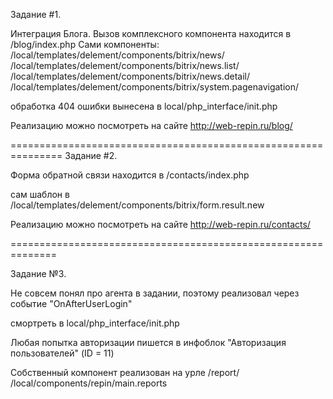 Задание #1. 

Интеграция Блога. 
Вызов комплексного компонента находится в /blog/index.php
Сами компоненты:
/local/templates/delement/components/bitrix/news/
/local/templates/delement/components/bitrix/news.list/
/local/templates/delement/components/bitrix/news.detail/
/local/templates/delement/components/bitrix/system.pagenavigation/

обработка 404 ошибки вынесена в local/php_interface/init.php

Реализацию можно посмотреть на сайте http://web-repin.ru/blog/

===============================================================
Задание #2.

Форма обратной связи находится в /contacts/index.php

сам шаблон в /local/templates/delement/components/bitrix/form.result.new

Реализацию можно посмотреть на сайте http://web-repin.ru/contacts/

==============================================================

Задание №3. 

Не совсем понял про агента в задании, поэтому реализовал через событие "OnAfterUserLogin"

смортреть в local/php_interface/init.php

Любая попытка авторизации пишется в инфоблок "Авторизация пользователей" (ID = 11)

Собственный компонент реализован на урле /report/
/local/components/repin/main.reports

